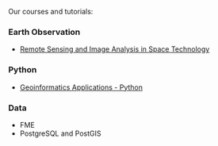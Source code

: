 Our courses and tutorials:

### Earth Observation

- [Remote Sensing and Image Analysis in Space Technology](https://eo-agh.github.io/eo-course/)

### Python

- [Geoinformatics Applications - Python](https://eo-agh.github.io/geoapps-python-course/)

### Data

- FME
- PostgreSQL and PostGIS